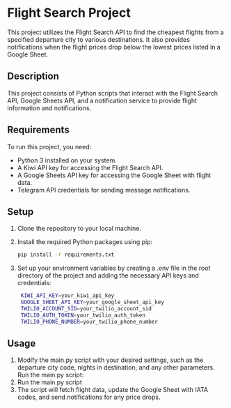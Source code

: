 # Flight Search Project

This project utilizes the Flight Search API to find the cheapest flights from a specified departure city to various destinations. It also provides notifications when the flight prices drop below the lowest prices listed in a Google Sheet.

## Description

This project consists of Python scripts that interact with the Flight Search API, Google Sheets API, and a notification service to provide flight information and notifications.

## Requirements

To run this project, you need:

- Python 3 installed on your system.
- A Kiwi API key for accessing the Flight Search API.
- A Google Sheets API key for accessing the Google Sheet with flight data.
- Telegram API credentials for sending message notifications.

## Setup

1. Clone the repository to your local machine.
2. Install the required Python packages using pip:
   ```bash
   pip install -r requirements.txt

3. Set up your environment variables by creating a .env file in the root directory of the project and adding the necessary API keys and credentials:

   ```bash
    KIWI_API_KEY=your_kiwi_api_key
    GOOGLE_SHEET_API_KEY=your_google_sheet_api_key
    TWILIO_ACCOUNT_SID=your_twilio_account_sid
    TWILIO_AUTH_TOKEN=your_twilio_auth_token
    TWILIO_PHONE_NUMBER=your_twilio_phone_number

## Usage
1. Modify the main.py script with your desired settings, such as the departure city code, nights in destination, and any other parameters.
Run the main.py script:
2. Run the main.py script
3. The script will fetch flight data, update the Google Sheet with IATA codes, and send notifications for any price drops.

